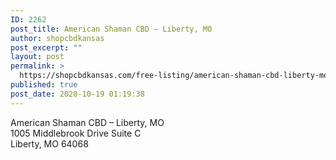 ```yaml
---
ID: 2262
post_title: American Shaman CBD – Liberty, MO
author: shopcbdkansas
post_excerpt: ""
layout: post
permalink: >
  https://shopcbdkansas.com/free-listing/american-shaman-cbd-liberty-mo/
published: true
post_date: 2020-10-19 01:19:38
---
```

<!-- wp:paragraph -->
<p>American Shaman CBD – Liberty, MO <br>1005 Middlebrook Drive Suite C <br>Liberty, MO 64068 </p>
<!-- /wp:paragraph -->

<!-- wp:block {"ref":2251} /-->